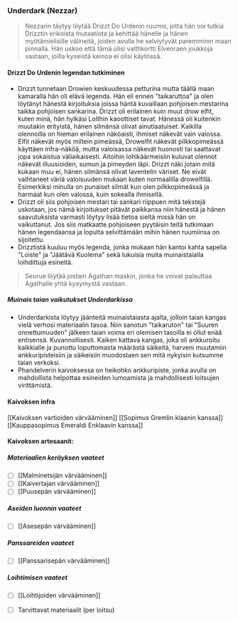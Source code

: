 
### Underdark (Nezzar)

> Nezzarin täytyy löytää Drizzt Do Urdenin ruumis, jotta hän voi tutkia Drizztin erikoista mutaatiota ja kehittää hänelle ja hänen myötämielisille välineitä, joiden avulla he selviytyvät paremmimn maan pinnalla. Hän uskoo että tämä olisi valttikortti Elvenraen joukkoja vastaan, joilla kyseistä keinoa ei olisi käytössä.

#### Drizzt Do Urdenin legendan tutkiminen
- Drizzt tunnetaan Drowien keskuudessa petturina mutta täällä maan kamaralla hän oli elävä legenda. Hän eli ennen "taikaruttoa" ja olen löytänyt hänestä kirjoituksia joissa häntä kuvaillaan pohjoisen mestarina taikka pohjoisen sankarina. Drizzt oli erilainen kuin muut drow elfit, kuten minä, hän hylkäsi Lolthin kaoottiset tavat. Hänessä oli kuitenkin muutakin erityistä, hänen silmänsä olivat ainutlaatuiset. Kaikilla olennoilla on hieman erilainen näköaisti, ihmiset näkevät vain valossa. Elfit näkevät myös miltein pimeässä, Drowelfit näkevät pilkkopimeässä käyttäen infra-näköä, mutta valoisassa näkevät huonosti tai saattavat jopa sokaistua väliaikaisesti. Aitoihin lohikäärmeisiin kuluvat olennot näkevät illuusioiden, sumun ja pimeyden läpi. Drizzt näki jotain mitä kukaan muu ei, hänen silmänsä olivat laventelin väriset. Ne eivät vaihtaneet väriä valoisuuden mukaan kuten normaalilla drowelfillä. Esimerkiksi minulla on punaiset silmät kun olen pilkkopimeässä ja harmaat kun olen valossa, kuin sokealla ihmisellä.
- Drizzt oli siis pohjoisen mestari tai sankari riippuen mitä tekstejä uskotaan, jos nämä kirjoitukset pitävät paikkansa niin hänestä ja hänen saavutuksista varmasti löytyy lisää tietoa sieltä missä hän on vaikuttanut. Jos siis matkaatte pohjoiseen pyytäisin teitä tutkimaan hänen legendaansa ja lopulta selvittämään mihin hänen ruumiinsa on sijoitettu.
- Drizztistä kuuluu myös legenda, jonka mukaan hän kantoi kahta sapelia "Loiste" ja "Jäätävä Kuolema" sekä lukuisia muita muinaistaialla loihdittuja esineitä. 



> Seurue löytää jostain Agathan maskin, jonka he voivat palauttaa Agathalle yhtä kysymystä vastaan.


##### Muinais taian vaikutukset Underdarkissa
- Underdarkista löytyy jäänteitä muinaistaiasta ajalta, jolloin taian kangas vielä verhosi materiaalin tasoa. Niin sanotun "taikaruton" tai "Suuren onnettumuuden" jälkeen taian voima eri olemisen tasoilla ei ollut enää entisensä. Kuvannollisesti. Kaiken kattava kangas, joka oli ankkuroitu kaikkialle ja punottu loputtomasta määrästä säikeitä, harveni muutamiin ankkuripisteisiin ja säikeisiin muodostaen sen mitä nykyisin kutsumme taian verkoksi.
- Phandelverin kaivoksessa on heikohko ankkuripiste, jonka avulla on mahdollista helpottaa esineiden lumoamista ja mahdollisesti loitsujen virittämistä.


#### Kaivoksen infra
[[Kaivoksen vartioiden värvääminen]]
[[Sopimus Gremlin klaanin kanssa]]
[[Kauppasopimus Emeraldi Enklaavin kanssa]]



#### Kaivoksen artesaanit:
##### Materiaalien keräyksen vaateet
- [ ] [[Malminetsijän värvääminen]]
- [ ] [[Kaivertajan värvääminen]]
- [ ] [[Puusepän värvääminen]]

##### Aseiden luonnin vaateet
- [ ] [[Asesepän värvääminen]]

##### Panssareiden vaateet
- [ ] [[Panssarisepän värvääminen]]

##### Loihtimisen vaateet
- [ ] [[Loihtijoiden värvääminen]]
- [ ] Tarvittavat materiaalit (per loitsu)


